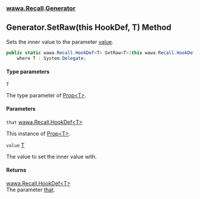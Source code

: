 ### [wawa.Recall](wawa.Recall.md 'wawa.Recall').[Generator](Generator.md 'wawa.Recall.Generator')

## Generator.SetRaw<T>(this HookDef<T>, T) Method

Sets the inner value to the parameter [value](Generator.SetRaw{T}(HookDef{T},T).md#wawa.Recall.Generator.SetRaw_T_(thiswawa.Recall.HookDef_T_,T).value 'wawa.Recall.Generator.SetRaw<T>(this wawa.Recall.HookDef<T>, T).value').

```csharp
public static wawa.Recall.HookDef<T> SetRaw<T>(this wawa.Recall.HookDef<T> that, T value)
    where T : System.Delegate;
```
#### Type parameters

<a name='wawa.Recall.Generator.SetRaw_T_(thiswawa.Recall.HookDef_T_,T).T'></a>

`T`

The type parameter of [Prop&lt;T&gt;](Prop{T}.md 'wawa.Recall.Prop<T>').
#### Parameters

<a name='wawa.Recall.Generator.SetRaw_T_(thiswawa.Recall.HookDef_T_,T).that'></a>

`that` [wawa.Recall.HookDef&lt;](HookDef{T}.md 'wawa.Recall.HookDef<T>')[T](Generator.SetRaw{T}(HookDef{T},T).md#wawa.Recall.Generator.SetRaw_T_(thiswawa.Recall.HookDef_T_,T).T 'wawa.Recall.Generator.SetRaw<T>(this wawa.Recall.HookDef<T>, T).T')[&gt;](HookDef{T}.md 'wawa.Recall.HookDef<T>')

This instance of [Prop&lt;T&gt;](Prop{T}.md 'wawa.Recall.Prop<T>').

<a name='wawa.Recall.Generator.SetRaw_T_(thiswawa.Recall.HookDef_T_,T).value'></a>

`value` [T](Generator.SetRaw{T}(HookDef{T},T).md#wawa.Recall.Generator.SetRaw_T_(thiswawa.Recall.HookDef_T_,T).T 'wawa.Recall.Generator.SetRaw<T>(this wawa.Recall.HookDef<T>, T).T')

The value to set the inner value with.

#### Returns
[wawa.Recall.HookDef&lt;](HookDef{T}.md 'wawa.Recall.HookDef<T>')[T](Generator.SetRaw{T}(HookDef{T},T).md#wawa.Recall.Generator.SetRaw_T_(thiswawa.Recall.HookDef_T_,T).T 'wawa.Recall.Generator.SetRaw<T>(this wawa.Recall.HookDef<T>, T).T')[&gt;](HookDef{T}.md 'wawa.Recall.HookDef<T>')  
The parameter [that](Generator.SetRaw{T}(HookDef{T},T).md#wawa.Recall.Generator.SetRaw_T_(thiswawa.Recall.HookDef_T_,T).that 'wawa.Recall.Generator.SetRaw<T>(this wawa.Recall.HookDef<T>, T).that').